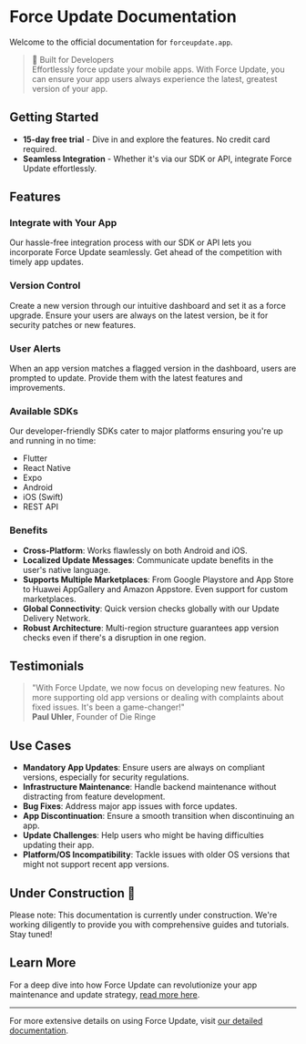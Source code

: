 # Force Update Documentation

Welcome to the official documentation for `forceupdate.app`.

> 🔧 Built for Developers  
> Effortlessly force update your mobile apps. With Force Update, you can ensure your app users always experience the latest, greatest version of your app.

## Getting Started

- **15-day free trial** - Dive in and explore the features. No credit card required.
- **Seamless Integration** - Whether it's via our SDK or API, integrate Force Update effortlessly.

## Features

### Integrate with Your App
Our hassle-free integration process with our SDK or API lets you incorporate Force Update seamlessly. Get ahead of the competition with timely app updates.

### Version Control
Create a new version through our intuitive dashboard and set it as a force upgrade. Ensure your users are always on the latest version, be it for security patches or new features.

### User Alerts
When an app version matches a flagged version in the dashboard, users are prompted to update. Provide them with the latest features and improvements.

### Available SDKs
Our developer-friendly SDKs cater to major platforms ensuring you're up and running in no time:

- Flutter
- React Native
- Expo
- Android
- iOS (Swift)
- REST API

### Benefits
- **Cross-Platform**: Works flawlessly on both Android and iOS.
- **Localized Update Messages**: Communicate update benefits in the user's native language.
- **Supports Multiple Marketplaces**: From Google Playstore and App Store to Huawei AppGallery and Amazon Appstore. Even support for custom marketplaces.
- **Global Connectivity**: Quick version checks globally with our Update Delivery Network.
- **Robust Architecture**: Multi-region structure guarantees app version checks even if there's a disruption in one region.

## Testimonials

> "With Force Update, we now focus on developing new features. No more supporting old app versions or dealing with complaints about fixed issues. It's been a game-changer!"  
> **Paul Uhler**, Founder of Die Ringe

## Use Cases

- **Mandatory App Updates**: Ensure users are always on compliant versions, especially for security regulations.
- **Infrastructure Maintenance**: Handle backend maintenance without distracting from feature development.
- **Bug Fixes**: Address major app issues with force updates.
- **App Discontinuation**: Ensure a smooth transition when discontinuing an app.
- **Update Challenges**: Help users who might be having difficulties updating their app.
- **Platform/OS Incompatibility**: Tackle issues with older OS versions that might not support recent app versions.

## Under Construction 🚧
Please note: This documentation is currently under construction. We're working diligently to provide you with comprehensive guides and tutorials. Stay tuned!

## Learn More

For a deep dive into how Force Update can revolutionize your app maintenance and update strategy, [read more here](#).

---

For more extensive details on using Force Update, visit [our detailed documentation](#).

